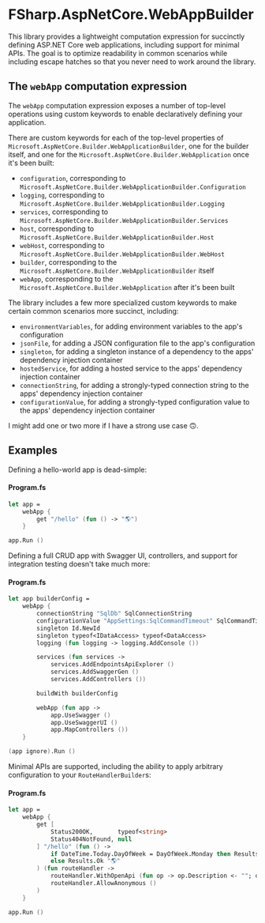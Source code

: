 # FSharp.AspNetCore.WebAppBuilder
This library provides a lightweight computation expression for succinctly defining ASP.NET Core web applications, including support for minimal APIs. The goal is to optimize readability in common scenarios while including escape hatches so that you never need to work around the library.

## The `webApp` computation expression

The `webApp` computation expression exposes a number of top-level operations using custom keywords to enable declaratively defining your application. 

There are custom keywords for each of the top-level properties of `Microsoft.AspNetCore.Builder.WebApplicationBuilder`, one for the builder itself, and one for the `Microsoft.AspNetCore.Builder.WebApplication` once it's been built:

- `configuration`, corresponding to `Microsoft.AspNetCore.Builder.WebApplicationBuilder.Configuration`
- `logging`, corresponding to `Microsoft.AspNetCore.Builder.WebApplicationBuilder.Logging`
- `services`, corresponding to `Microsoft.AspNetCore.Builder.WebApplicationBuilder.Services`
- `host`, corresponding to `Microsoft.AspNetCore.Builder.WebApplicationBuilder.Host`
- `webHost`, corresponding to `Microsoft.AspNetCore.Builder.WebApplicationBuilder.WebHost`
- `builder`, corresponding to the `Microsoft.AspNetCore.Builder.WebApplicationBuilder` itself
- `webApp`, corresponding to the `Microsoft.AspNetCore.Builder.WebApplication` after it's been built

The library includes a few more specialized custom keywords to make certain common scenarios more succinct, including:

- `environmentVariables`, for adding environment variables to the app's configuration
- `jsonFile`, for adding a JSON configuration file to the app's configuration
- `singleton`, for adding a singleton instance of a dependency to the apps' dependency injection container
- `hostedService`, for adding a hosted service to the apps' dependency injection container
- `connectionString`, for adding a strongly-typed connection string to the apps' dependency injection container
- `configurationValue`, for adding a strongly-typed configuration value to the apps' dependency injection container

I might add one or two more if I have a strong use case 🙃.

## Examples

Defining a hello-world app is dead-simple:

#### Program.fs

```fsharp
let app =
    webApp {
        get "/hello" (fun () -> "🌎")
    }

app.Run ()
```

Defining a full CRUD app with Swagger UI, controllers, and support for integration testing doesn't take much more:

#### Program.fs

```fsharp
let app builderConfig =
    webApp {
        connectionString "SqlDb" SqlConnectionString
        configurationValue "AppSettings:SqlCommandTimeout" SqlCommandTimeout
        singleton Id.NewId
        singleton typeof<IDataAccess> typeof<DataAccess>
        logging (fun logging -> logging.AddConsole ())

        services (fun services ->
            services.AddEndpointsApiExplorer ()
            services.AddSwaggerGen ()
            services.AddControllers ())

        buildWith builderConfig

        webApp (fun app ->
            app.UseSwagger ()
            app.UseSwaggerUI ()
            app.MapControllers ())
    }

(app ignore).Run ()
```

Minimal APIs are supported, including the ability to apply arbitrary configuration to your `RouteHandlerBuilder`s:

#### Program.fs

```fsharp
let app =
    webApp {
        get [
            Status200OK,       typeof<string>
            Status404NotFound, null
        ] "/hello" (fun () ->
            if DateTime.Today.DayOfWeek = DayOfWeek.Monday then Results.NotFound ()
            else Results.Ok "🌎"
        ) (fun routeHandler ->
            routeHandler.WithOpenApi (fun op -> op.Description <- ""; op)
            routeHandler.AllowAnonymous ()
        )
    }

app.Run ()
```